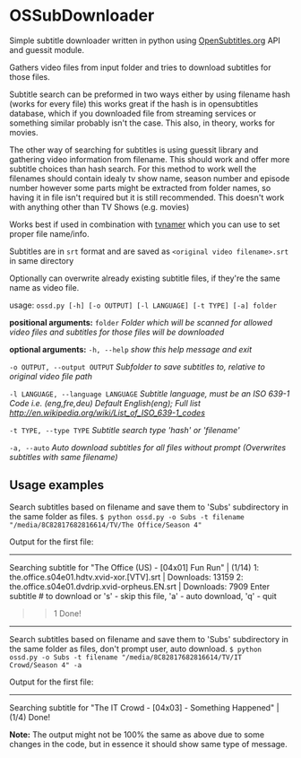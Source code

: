 OSSubDownloader
===============

Simple subtitle downloader written in python using [OpenSubtitles.org](http://www.opensubtitles.org/) API and guessit module.

Gathers video files from input folder and tries to download subtitles for those files.

Subtitle search can be preformed in two ways either by using filename hash (works for every file) this
works great if the hash is in opensubtitles database, which if you downloaded file from streaming services
or something similar probably isn't the case. This also, in theory, works for movies.

The other way of searching for subtitles is using guessit library and gathering video information from filename.
This should work and offer more subtitle choices than hash search.
For this method to work well the filenames should contain idealy tv show name, season number and episode number
however some parts might be extracted from folder names, so having it in file isn't required but it is still
recommended. This doesn't work with anything other than TV Shows (e.g. movies)

Works best if used in combination with [tvnamer](tvnamer) which you can use to set proper file name/info.

Subtitles are in `srt` format and are saved as `<original video filename>.srt` in same directory

Optionally can overwrite already existing subtitle files, if they're the same name as video file.

usage: `ossd.py [-h] [-o OUTPUT] [-l LANGUAGE] [-t TYPE] [-a] folder`

**positional arguments:**
  `folder`                              *Folder which will be scanned for allowed video files and subtitles for those files will be downloaded*

**optional arguments:**
  `-h, --help`                          *show this help message and exit*

  `-o OUTPUT, --output OUTPUT`          *Subfolder to save subtitles to, relative to original video file path*

  `-l LANGUAGE, --language LANGUAGE`    *Subtitle language, must be an ISO 639-1 Code i.e. (eng,fre,deu) Default English(eng); Full list http://en.wikipedia.org/wiki/List_of_ISO_639-1_codes*

  `-t TYPE, --type TYPE`                *Subtitle search type 'hash' or 'filename'*

  `-a, --auto`                          *Auto download subtitles for all files without prompt (Overwrites subtitles with same filename)*


Usage examples
--------

Search subtitles based on filename and save them to 'Subs' subdirectory in the same folder as files.
`$ python ossd.py -o Subs -t filename "/media/8C82817682816614/TV/The Office/Season 4"`


Output for the  first file:


--------------------------------------------------
Searching subtitle for "The Office (US) - [04x01] Fun Run" | (1/14)
1: the.office.s04e01.hdtv.xvid-xor.[VTV].srt | Downloads: 13159
2: the.office.s04e01.dvdrip.xvid-orpheus.EN.srt | Downloads: 7909
Enter subtitle # to download or 's' - skip this file, 'a' - auto download, 'q' - quit
>>1
Done!

----


Search subtitles based on filename and save them to 'Subs' subdirectory in the same folder as files, don't prompt user, auto download.
`$ python ossd.py -o Subs -t filename "/media/8C82817682816614/TV/IT Crowd/Season 4" -a`


Output for the first file:


--------------------------------------------------
Searching subtitle for "The IT Crowd - [04x03] - Something Happened" | (1/4)
Done!

**Note:** The output might not be 100% the same as above due to some changes in the code, but in essence it should show same type of message.



